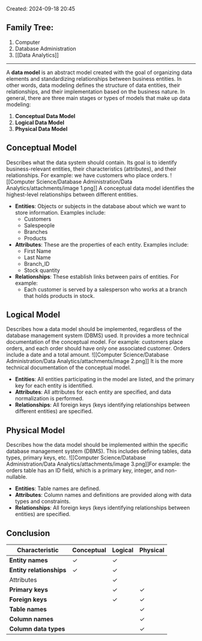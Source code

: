 Created: 2024-09-18 20:45
## Family Tree:
1. Computer
2. Database Administration
3. [[Data Analytics]]
-- -
A **data model** is an abstract model created with the goal of organizing data elements and standardizing relationships between business entities. In other words, data modeling defines the structure of data entities, their relationships, and their implementation based on the business nature.
In general, there are three main stages or types of models that make up data modeling:
1. **Conceptual Data Model**
2. **Logical Data Model**
3. **Physical Data Model**
## Conceptual Model
Describes what the data system should contain. Its goal is to identify business-relevant entities, their characteristics (attributes), and their relationships. For example: we have customers who place orders.
![[Computer Science/Database Administration/Data Analytics/attachments/image 1.png]]
A conceptual data model identifies the highest-level relationships between different entities.
- **Entities**: Objects or subjects in the database about which we want to store information. Examples include:
    - Customers
    - Salespeople
    - Branches
    - Products
- **Attributes**: These are the properties of each entity. Examples include:
    - First Name
    - Last Name
    - Branch_ID
    - Stock quantity
- **Relationships**: These establish links between pairs of entities. For example:
    - Each customer is served by a salesperson who works at a branch that holds products in stock.
## Logical Model
Describes how a data model should be implemented, regardless of the database management system (DBMS) used. It provides a more technical documentation of the conceptual model. For example: customers place orders, and each order should have only one associated customer. Orders include a date and a total amount.
![[Computer Science/Database Administration/Data Analytics/attachments/image 2.png]]
It is the more technical documentation of the conceptual model.
- **Entities**: All entities participating in the model are listed, and the primary key for each entity is identified.
- **Attributes**: All attributes for each entity are specified, and data normalization is performed.
- **Relationships**: All foreign keys (keys identifying relationships between different entities) are specified.
## Physical Model
Describes how the data model should be implemented within the specific database management system (DBMS). This includes defining tables, data types, primary keys, etc. 
![[Computer Science/Database Administration/Data Analytics/attachments/image 3.png]]For example: the orders table has an ID field, which is a primary key, integer, and non-nullable.
- **Entities**: Table names are defined.
- **Attributes**: Column names and definitions are provided along with data types and constraints.
- **Relationships**: All foreign keys (keys identifying relationships between entities) are specified.
## Conclusion

| Characteristic           | Conceptual | Logical | Physical |
| ------------------------ | ---------- | ------- | -------- |
| **Entity names**         | ✓          | ✓       |          |
| **Entity relationships** | ✓          | ✓       |          |
| Attributes               |            | ✓       |          |
| **Primary keys**         |            | ✓       | ✓        |
| **Foreign keys**         |            | ✓       | ✓        |
| **Table names**          |            |         | ✓        |
| **Column names**         |            |         | ✓        |
| **Column data types**    |            |         | ✓        |
